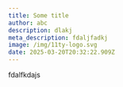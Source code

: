 ```yaml
---
title: Some title
author: abc
description: dlakj
meta_description: fdaljfadkj
image: /img/11ty-logo.svg
date: 2025-03-20T20:32:22.909Z
---
```

fdalfkdajs
